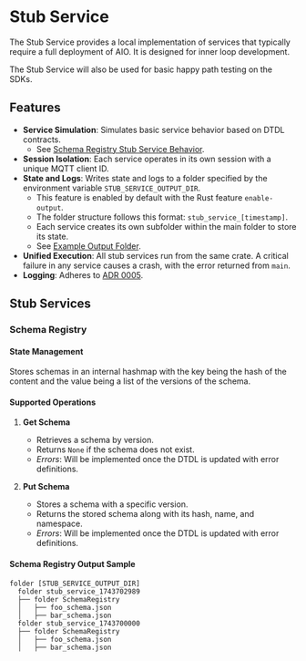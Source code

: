 # Stub Service

The Stub Service provides a local implementation of services that typically require a full deployment of AIO. It is designed for inner loop development.

The Stub Service will also be used for basic happy path testing on the SDKs.

## Features

- **Service Simulation**: Simulates basic service behavior based on DTDL contracts.
  - See [Schema Registry Stub Service Behavior](#schema-registry).
- **Session Isolation**: Each service operates in its own session with a unique MQTT client ID.
- **State and Logs**: Writes state and logs to a folder specified by the environment variable `STUB_SERVICE_OUTPUT_DIR`.
  - This feature is enabled by default with the Rust feature `enable-output`. 
  - The folder structure follows this format: `stub_service_[timestamp]`.
  - Each service creates its own subfolder within the main folder to store its state.
  - See [Example Output Folder](#schema-registry-output-sample).
- **Unified Execution**: All stub services run from the same crate. A critical failure in any service causes a crash, with the error returned from `main`.
- **Logging**: Adheres to [ADR 0005](../../doc/dev/adr/0005-logging.md).

## Stub Services

### Schema Registry

#### State Management

Stores schemas in an internal hashmap with the key being the hash of the content and the value being a list of the versions of the schema.

#### Supported Operations

1. **Get Schema**
   - Retrieves a schema by version.
   - Returns `None` if the schema does not exist.
   - *Errors*: Will be implemented once the DTDL is updated with error definitions.

2. **Put Schema**
   - Stores a schema with a specific version.
   - Returns the stored schema along with its hash, name, and namespace.
   - *Errors*: Will be implemented once the DTDL is updated with error definitions.

#### Schema Registry Output Sample

```text
folder [STUB_SERVICE_OUTPUT_DIR]
  folder stub_service_1743702989
  ├── folder SchemaRegistry
  │   ├── foo_schema.json
  │   ├── bar_schema.json
  folder stub_service_1743700000
  ├── folder SchemaRegistry
  │   ├── foo_schema.json
  │   ├── bar_schema.json
```